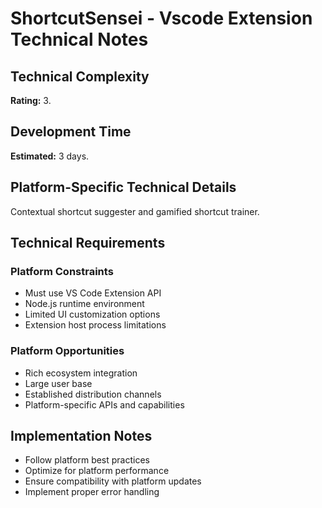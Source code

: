 # ShortcutSensei - Vscode Extension Technical Notes

## Technical Complexity
**Rating:** 3.

## Development Time
**Estimated:** 3 days.

## Platform-Specific Technical Details
Contextual shortcut suggester and gamified shortcut trainer.

## Technical Requirements

### Platform Constraints
- Must use VS Code Extension API
- Node.js runtime environment
- Limited UI customization options
- Extension host process limitations

### Platform Opportunities
- Rich ecosystem integration
- Large user base
- Established distribution channels
- Platform-specific APIs and capabilities

## Implementation Notes
- Follow platform best practices
- Optimize for platform performance
- Ensure compatibility with platform updates
- Implement proper error handling
